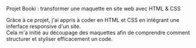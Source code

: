 Projet Booki : transformer une maquette en site web avec HTML & CSS

Grâce à ce projet, j'ai appris à coder en HTML et CSS en intégrant une inferface responsive d'un site.<br>
Cela m'a initié au découpage des maquettes afin de comprendre comment structurer et styliser efficacement un code.